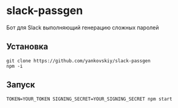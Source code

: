 # slack-passgen
Бот для Slack выполняющий генерацию сложных паролей

## Установка
    git clone https://github.com/yankovskiy/slack-passgen
    npm -i

## Запуск
`TOKEN=YOUR_TOKEN SIGNING_SECRET=YOUR_SIGNING_SECRET npm start`

